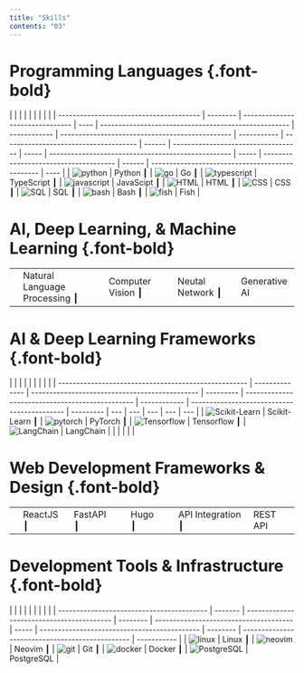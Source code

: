 ```yaml
---
title: "Skills"
contents: "03"
---
```


# Programming Languages {.font-bold}

|                                         |          |                                 |      |                                                      |              |                                                 |             |
| --------------------------------------- | -------- | ------------------------------- | ---- | ---------------------------------------------------- | ------------ | ----------------------------------------------- | ----------- | ------------------------------------- | ------ | ----------------------------------- | ----- | -------------------------------------------------- | ----- | ------------------------------------- | ------ | ----------------------------------------------- | ---- |
| ![python](/logo/logos--python.svg#logo) | Python ┃ | ![go](/logo/logos--go.svg#logo) | Go ┃ | ![typescript](/logo/logos--typescript-icon.svg#logo) | TypeScript ┃ | ![javascript](/logo/logos--javascript.svg#logo) | JavaScipt ┃ | ![HTML](/logo/logos--html-5.svg#logo) | HTML ┃ | ![CSS](/logo/logos--css-3.svg#logo) | CSS ┃ | ![SQL](/logo/vscode-icons--file-type-sql.svg#logo) | SQL ┃ | ![bash](/logo/devicon--bash.svg#logo) | Bash ┃ | ![fish](/logo/simple-icons--fishshell.svg#logo) | Fish |

# AI, Deep Learning, & Machine Learning {.font-bold}

|     |                               |     |                   |     |                  |     |               |
| --- | ----------------------------- | --- | ----------------- | --- | ---------------- | --- | ------------- |
|     | Natural Language Processing ┃ |     | Computer Vision ┃ |     | Neutal Network ┃ |     | Generative AI |

# AI & Deep Learning Frameworks {.font-bold}

|                                                      |                |                                                |           |                                                 |              |                                             |           |
| ---------------------------------------------------- | -------------- | ---------------------------------------------- | --------- | ----------------------------------------------- | ------------ | ------------------------------------------- | --------- | --- | --- | --- | --- | --- |
| ![Scikit-Learn](/logo/devicon--scikitlearn.svg#logo) | Scikit-Learn ┃ | ![pytorch](/logo/logos--pytorch-icon.svg#logo) | PyTorch ┃ | ![Tensorflow](/logo/logos--tensorflow.svg#logo) | Tensorflow ┃ | ![LangChain](/logo/LangChain_logo.svg#logo) | LangChain |     |     |     |     |     |

# Web Development Frameworks & Design {.font-bold}

|     |           |     |                |     |        |     |           |
| --- | --------- |  --- | ------ | --- | ----------------- | -------- | --- |
|     | ReactJS ┃ |  FastAPI ┃ |     | Hugo ┃ |     | API Integration ┃ | REST API |     |

# Development Tools & Infrastructure {.font-bold}

|                                           |         |                                               |              |                                           |          |                                        |       |
| ----------------------------------------- | -------  | ----------------------------------------- | -------- | -------------------------------------- | ----- | -------------------------------------------- | -------- | ----------------------------------------------- | ----------- |
| ![linux](/logo/logos--linux-tux.svg#logo) | Linux ┃  | ![neovim](/logo/devicon--neovim.svg#logo) | Neovim ┃ | ![git](/logo/logos--git-icon.svg#logo) | Git ┃ | ![docker](/logo/logos--docker-icon.svg#logo) | Docker ┃ | ![PostgreSQL](/logo/logos--postgresql.svg#logo) | PostgreSQL  |     
